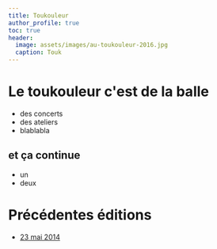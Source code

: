 ```yaml
---
title: Toukouleur
author_profile: true
toc: true
header:
  image: assets/images/au-toukouleur-2016.jpg
  caption: Touk
---
```

# Le toukouleur c'est de la balle
  - des concerts
  - des ateliers
  - blablabla

## et ça continue
  * un
  * deux

# Précédentes éditions

  - [23 mai 2014](/old/toukouleur2014)
